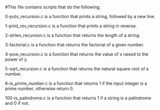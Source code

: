 #This file contains scripts that do the following;

0-puts_recursion.c is a function that prints a string, followed by a new line.

1-print_rev_recursion.c is a function that prints a string in reverse.

2-strlen_recursion.c is a function that returns the length of a string.

3-factorial.c is a function that returns the factorial of a given number.

4-pow_recursion.c is a function that returns the value of x raised to the power of y.

5-sqrt_recursion.c is a function that returns the natural square root of a number.

6-is_prime_number.c is a function that returns 1 if the input integer is a prime number, otherwise return 0.

100-is_palindrome.c is a function that returns 1 if a string is a palindrome and 0 if not.




